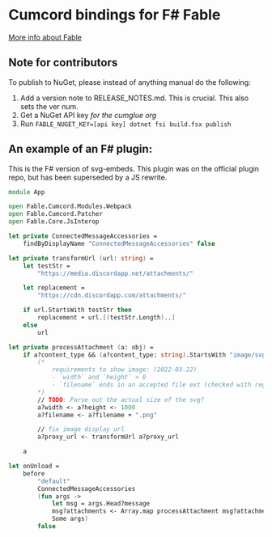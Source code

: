 # Cumcord bindings for F# Fable

[More info about Fable](https://fable.io)

## Note for contributors
To publish to NuGet, please instead of anything manual do the following:
 1. Add a version note to RELEASE_NOTES.md. This is crucial. This also sets the ver num.
 2. Get a NuGet API key *for the cumglue org*
 3. Run `FABLE_NUGET_KEY=[api key] dotnet fsi build.fsx publish`

## An example of an F# plugin:

This is the F# version of svg-embeds.
This plugin was on the official plugin repo, but has been superseded by a JS rewrite.

```fs
module App

open Fable.Cumcord.Modules.Webpack
open Fable.Cumcord.Patcher
open Fable.Core.JsInterop

let private ConnectedMessageAccessories =
    findByDisplayName "ConnectedMessageAccessories" false

let private transformUrl (url: string) =
    let testStr =
        "https://media.discordapp.net/attachments/"

    let replacement =
        "https://cdn.discordapp.com/attachments/"

    if url.StartsWith testStr then
        replacement + url.[(testStr.Length)..]
    else
        url

let private processAttachment (a: obj) =
    if a?content_type && (a?content_type: string).StartsWith "image/svg+xml" then
        (*
            requirements to show image: (2022-03-22)
            - `width` and `height` > 0
            - `filename` ends in an accepted file ext (checked with regex)
        *)
        // TODO: Parse out the actual size of the svg?
        a?width <- a?height <- 1000
        a?filename <- a?filename + ".png"

        // fix image display url
        a?proxy_url <- transformUrl a?proxy_url

    a

let onUnload =
    before
        "default"
        ConnectedMessageAccessories
        (fun args ->
            let msg = args.Head?message
            msg?attachments <- Array.map processAttachment msg?attachments
            Some args)
        false
```
